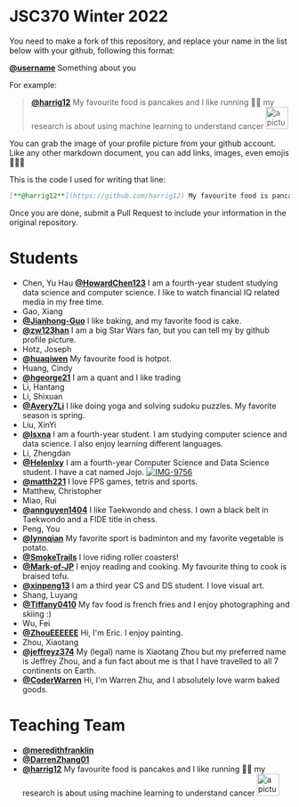# JSC370 Winter 2022

You need to make a fork of this repository, and replace your name in the list below with your github, following this format:

[**@username**]() Something about you

For example:
      
> [**@harrig12**](https://github.com/harrig12) My favourite food is pancakes and I like running 🏃‍♀️ my research is about using machine learning to understand cancer <img src="https://avatars.githubusercontent.com/u/23587234?s=400&u=ea93fb16bd1f0b9c3f1e0e420136e4a1919daff3&v=4" alt="a picture of me" width="40px"> 

You can grab the image of your profile picture from your github account. Like any other markdown document, you can add links, images, even emojis 🍋🍰🐸 

This is the code I used for writing that line:

```md
[**@harrig12**](https://github.com/harrig12) My favourite food is pancakes and I like running 🏃‍♀️ my research is about using machine learning to understand cancer <img src="https://avatars.githubusercontent.com/u/23587234?s=400&u=ea93fb16bd1f0b9c3f1e0e420136e4a1919daff3&v=4" alt="a picture of me" width="40px"> 
```

Once you are done, submit a Pull Request to include your information in the original repository.

# Students

* Chen, Yu Hau [**@HowardChen123**](https://github.com/HowardChen123) I am a fourth-year student studying data science and computer science. I like to watch financial IQ related media in my free time.
* Gao, Xiang            
* [**@Jianhong-Guo**](https://github.com/Jianhong-Guo) I like baking, and my favorite food is cake.              
* [**@zw123han**](https://github.com/zw123han) I am a big Star Wars fan, but you can tell my by github profile picture.            
* Hotz, Joseph          
* [**@huaqiwen**](https://github.com/huaqiwen/) My favourite food is hotpot.       
* Huang, Cindy        
* [**@hgeorge21**](https://github.com/hgeorge21/) I am a quant and I like trading       
* Li, Hantang           
* Li, Shixuan           
* [**@Avery7Li**](https://github.com/Avery7Li) I like doing yoga and solving sudoku puzzles. My favorite season is spring.          
* Liu, XinYi            
* [**@lsxna**](https://github.com/lsxna/) I am a fourth-year student. I am studying computer science and data science. I also enjoy learning different languages.
* Li, Zhengdan          
* [**@Helenlxy**](https://github.com/Helenlxy) I am a fourth-year Computer Science and Data Science student.  I have a cat named Jojo. <a href="https://ibb.co/6JDwmmv"><img src="https://i.ibb.co/6JDwmmv/IMG-9756.jpg" alt="IMG-9756" border="0"></a>          
* [**@matth221**](https://github.com/matth221/) I love FPS games, tetris and sports.         
* Matthew, Christopher  
* Miao, Rui             
* [**@annguyen1404**](https://github.com/annguyen1404/) I like Taekwondo and chess. I own a black belt in Taekwondo and a FIDE title in chess.          
* Peng, You             
* [**@lynnqian**](https://github.com/lynnqian) My favorite sport is badminton and my favorite vegetable is potato.        
* [**@SmokeTrails**](https://github.com/SmokeTrails) I love riding roller coasters!          
* [**@Mark-of-JP**](https://github.com/Mark-of-JP) I enjoy reading and cooking. My favourite thing to cook is braised tofu.
* [**@xinpeng13**](https://github.com/xinpeng13) I am a third year CS and DS student. I love visual art.
* Shang, Luyang         
* [**@Tiffany0410**](https://github.com/Tiffany0410) My fav food is french fries and I enjoy photographing and skiing :)
* Wu, Fei             
* [**@ZhouEEEEEE**](https://github.com/ZhouEEEEEE/) Hi, I'm Eric. I enjoy painting.         
* Zhou, Xiaotang              
* [**@jeffreyz374**](https://github.com/jeffreyz374) My (legal) name is Xiaotang Zhou but my preferred name is Jeffrey Zhou, and a fun fact about me is that I have travelled to all 7 continents on Earth.     
* [**@CoderWarren**](https://https//github.com/CoderWarren/) Hi, I'm Warren Zhu, and I absolutely love warm baked goods. 

# Teaching Team

* [**@meredithfranklin**](https://github.com/meredithfranklin)
* [**@DarrenZhang01**](https://github.com/@DarrenZhang01)
*  [**@harrig12**](https://github.com/harrig12) My favourite food is pancakes and I like running 🏃‍♀️ my research is about using machine learning to understand cancer <img src="https://avatars.githubusercontent.com/u/23587234?s=400&u=ea93fb16bd1f0b9c3f1e0e420136e4a1919daff3&v=4" alt="a picture of me" width="40px"> 


